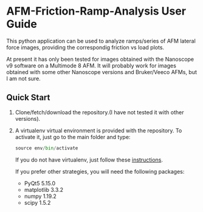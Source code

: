 # AFM-Friction-Ramp-Analysis User Guide

This python application can be used to analyze ramps/series of AFM lateral force images, providing the correspondig friction vs load plots. 

At present it has only been tested for images obtained with the Nanoscope v9 software on a Multimode 8 AFM. It will probably work for images obtained with some other Nanoscope versions and Bruker/Veeco AFMs, but I am not sure.

## Quick Start

1. Clone/fetch/download the repository.(I have not tested it with other versions).
2. A virtualenv virtual environment is provided with the repository. To activate it, just go to the main folder and type:
	```python
	source env/bin/activate
	```
	If you do not have virtualenv, just follow these [instructions](https://virtualenv.pypa.io/en/latest/installation.html).

	If you prefer other strategies, you will need the following packages:
	* PyQt5 5.15.0
	* matplotlib 3.3.2
	* numpy 1.19.2 
	* scipy 1.5.2
